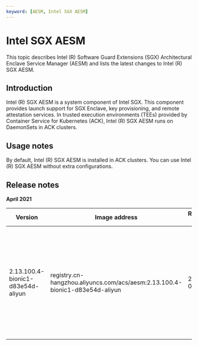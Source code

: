 ```yaml
---
keyword: [AESM, Intel SGX AESM]
---
```


# Intel SGX AESM

This topic describes Intel \(R\) Software Guard Extensions \(SGX\) Architectural Enclave Service Manager \(AESM\) and lists the latest changes to Intel \(R\) SGX AESM.

## Introduction

Intel \(R\) SGX AESM is a system component of Intel SGX. This component provides launch support for SGX Enclave, key provisioning, and remote attestation services. In trusted execution environments \(TEEs\) provided by Container Service for Kubernetes \(ACK\), Intel \(R\) SGX AESM runs on DaemonSets in ACK clusters.

## Usage notes

By default, Intel \(R\) SGX AESM is installed in ACK clusters. You can use Intel \(R\) SGX AESM without extra configurations.

## Release notes

**April 2021**

|Version|Image address|Release date|Description|Impact|
|-------|-------------|------------|-----------|------|
|2.13.100.4-bionic1-d83e54d-aliyun|registry.cn-hangzhou.aliyuncs.com/acs/aesm:2.13.100.4-bionic1-d83e54d-aliyun|2021-04-30|The Intel \(R\) SGX AESM component is added. The component provides launch support for SGX Enclave, key provisioning, and remote attestation services.|No impact on workloads|

